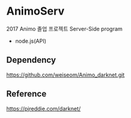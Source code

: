 # AnimoServ
2017 Animo 졸업 프로젝트 Server-Side program
- node.js(API)

## Dependency 

https://github.com/weiseom/Animo_darknet.git





## Reference 
https://pjreddie.com/darknet/
